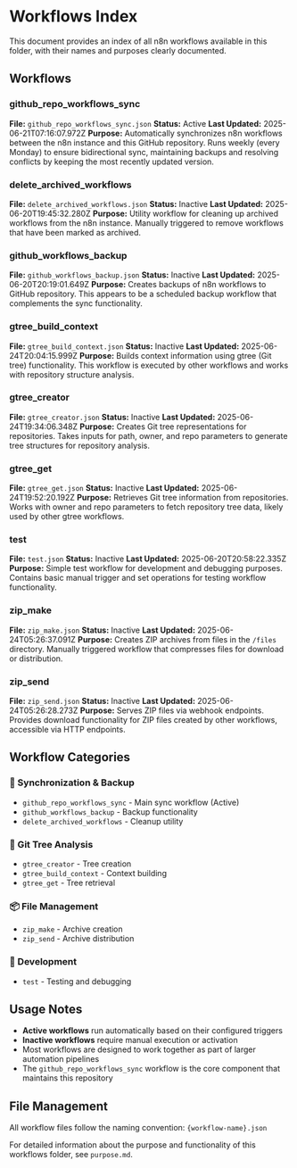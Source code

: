 # Workflows Index

This document provides an index of all n8n workflows available in this folder, with their names and purposes clearly documented.

## Workflows

### github_repo_workflows_sync
**File:** `github_repo_workflows_sync.json`
**Status:** Active
**Last Updated:** 2025-06-21T07:16:07.972Z
**Purpose:** Automatically synchronizes n8n workflows between the n8n instance and this GitHub repository. Runs weekly (every Monday) to ensure bidirectional sync, maintaining backups and resolving conflicts by keeping the most recently updated version.

### delete_archived_workflows
**File:** `delete_archived_workflows.json`
**Status:** Inactive
**Last Updated:** 2025-06-20T19:45:32.280Z
**Purpose:** Utility workflow for cleaning up archived workflows from the n8n instance. Manually triggered to remove workflows that have been marked as archived.

### github_workflows_backup
**File:** `github_workflows_backup.json`
**Status:** Inactive
**Last Updated:** 2025-06-20T20:19:01.649Z
**Purpose:** Creates backups of n8n workflows to GitHub repository. This appears to be a scheduled backup workflow that complements the sync functionality.

### gtree_build_context
**File:** `gtree_build_context.json`
**Status:** Inactive
**Last Updated:** 2025-06-24T20:04:15.999Z
**Purpose:** Builds context information using gtree (Git tree) functionality. This workflow is executed by other workflows and works with repository structure analysis.

### gtree_creator
**File:** `gtree_creator.json`
**Status:** Inactive
**Last Updated:** 2025-06-24T19:34:06.348Z
**Purpose:** Creates Git tree representations for repositories. Takes inputs for path, owner, and repo parameters to generate tree structures for repository analysis.

### gtree_get
**File:** `gtree_get.json`
**Status:** Inactive
**Last Updated:** 2025-06-24T19:52:20.192Z
**Purpose:** Retrieves Git tree information from repositories. Works with owner and repo parameters to fetch repository tree data, likely used by other gtree workflows.

### test
**File:** `test.json`
**Status:** Inactive
**Last Updated:** 2025-06-20T20:58:22.335Z
**Purpose:** Simple test workflow for development and debugging purposes. Contains basic manual trigger and set operations for testing workflow functionality.

### zip_make
**File:** `zip_make.json`
**Status:** Inactive
**Last Updated:** 2025-06-24T05:26:37.091Z
**Purpose:** Creates ZIP archives from files in the `/files` directory. Manually triggered workflow that compresses files for download or distribution.

### zip_send
**File:** `zip_send.json`
**Status:** Inactive
**Last Updated:** 2025-06-24T05:26:28.273Z
**Purpose:** Serves ZIP files via webhook endpoints. Provides download functionality for ZIP files created by other workflows, accessible via HTTP endpoints.

## Workflow Categories

### 🔄 Synchronization & Backup
- `github_repo_workflows_sync` - Main sync workflow (Active)
- `github_workflows_backup` - Backup functionality
- `delete_archived_workflows` - Cleanup utility

### 🌳 Git Tree Analysis
- `gtree_creator` - Tree creation
- `gtree_build_context` - Context building
- `gtree_get` - Tree retrieval

### 📦 File Management
- `zip_make` - Archive creation
- `zip_send` - Archive distribution

### 🧪 Development
- `test` - Testing and debugging

## Usage Notes

- **Active workflows** run automatically based on their configured triggers
- **Inactive workflows** require manual execution or activation
- Most workflows are designed to work together as part of larger automation pipelines
- The `github_repo_workflows_sync` workflow is the core component that maintains this repository

## File Management

All workflow files follow the naming convention: `{workflow-name}.json`

For detailed information about the purpose and functionality of this workflows folder, see `purpose.md`.